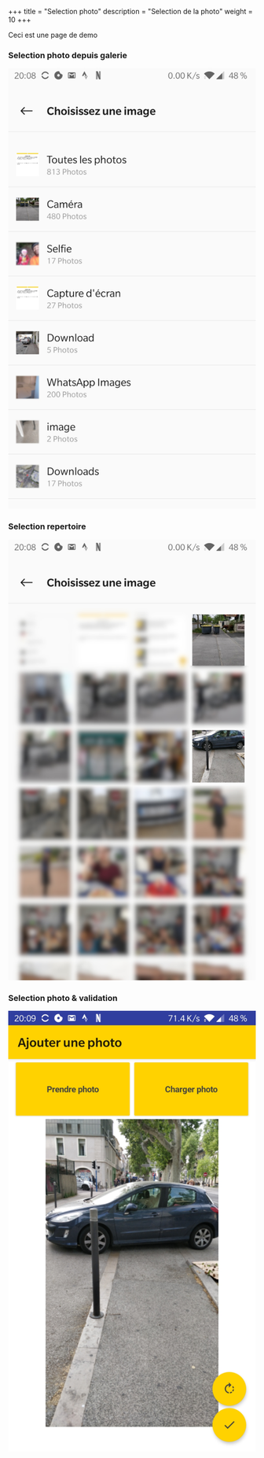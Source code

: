 +++
title = "Selection photo"
description = "Selection de la photo"
weight = 10
+++

Ceci est une page de demo

### Selection photo depuis galerie

![Magic](/fr/app/android/ajout/etape-1/images/etape-1.jpg?width=300&classes=shadow)

### Selection repertoire 

![Magic](/fr/app/android/ajout/etape-1/images/etape-2.jpg?width=300&classes=shadow)

### Selection photo & validation

![Magic](/fr/app/android/ajout/etape-1/images/etape-3.jpg?width=300&classes=shadow)
